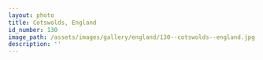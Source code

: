 ```yaml
---
layout: photo
title: Cotswolds, England
id_number: 130
image_path: /assets/images/gallery/england/130--cotswolds--england.jpg
description: ''
---
```

